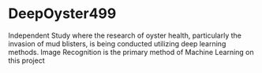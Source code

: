 # DeepOyster499
Independent Study where the research of oyster health, particularly the invasion of mud blisters, is being conducted utilizing deep learning methods. Image Recognition is the primary method of Machine Learning on this project
